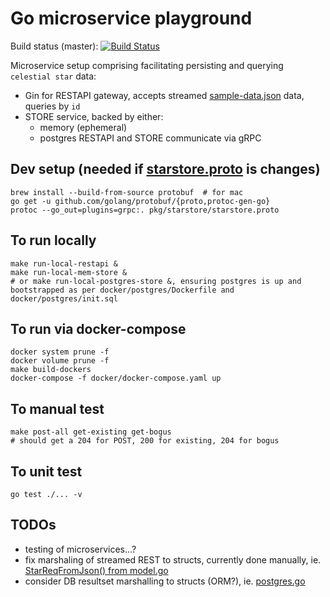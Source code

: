 Go microservice playground
==========================
Build status (master): [![Build Status](https://travis-ci.org/konrads/go-micros.svg?branch=master)](https://travis-ci.org/konrads/go-micros)

Microservice setup comprising facilitating persisting and querying `celestial star` data:
* Gin for RESTAPI gateway, accepts streamed [sample-data.json](sample-data.json) data, queries by `id`
* STORE service, backed by either:
  * memory (ephemeral)
  * postgres
RESTAPI and STORE communicate via gRPC

Dev setup (needed if [starstore.proto](pkg/starstore/starstore.proto) is changes)
---------------------------------------------------------------------------------
```
brew install --build-from-source protobuf  # for mac
go get -u github.com/golang/protobuf/{proto,protoc-gen-go}
protoc --go_out=plugins=grpc:. pkg/starstore/starstore.proto
```

To run locally
--------------
```
make run-local-restapi &
make run-local-mem-store &
# or make run-local-postgres-store &, ensuring postgres is up and bootstrapped as per docker/postgres/Dockerfile and docker/postgres/init.sql
```

To run via docker-compose
-------------------------
```
docker system prune -f
docker volume prune -f
make build-dockers
docker-compose -f docker/docker-compose.yaml up
```

To manual test
--------------
```
make post-all get-existing get-bogus
# should get a 204 for POST, 200 for existing, 204 for bogus
```

To unit test
------------
```
go test ./... -v
```

TODOs
-----
* testing of microservices...?
* fix marshaling of streamed REST to structs, currently done manually, ie. [StarReqFromJson() from model.go](pkg/model/model.go)
* consider DB resultset marshalling to structs (ORM?), ie. [postgres.go](pkg/db/postgres.go)
